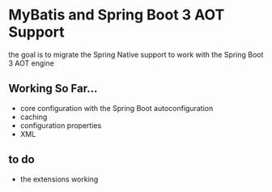 # MyBatis and Spring Boot 3 AOT Support 

the goal is to migrate the Spring Native support to work with the Spring Boot 3 AOT engine 

## Working So Far...
* core configuration with the Spring Boot autoconfiguration  
* caching 
* configuration properties
* XML 


## to do 

*  the extensions working 